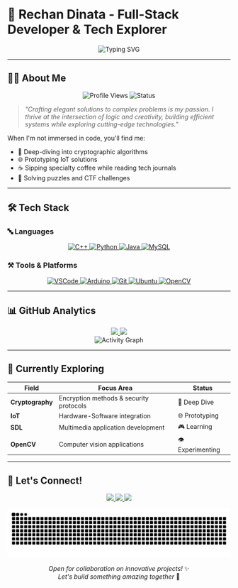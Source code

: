 # 🚀 Rechan Dinata - Full-Stack Developer & Tech Explorer

<div align="center">
  <img src="https://readme-typing-svg.demolab.com?font=Fira+Code&size=24&duration=4000&pause=1000&color=4F8CC9&center=true&vCenter=true&width=600&lines=Building+Scalable+Solutions;Passionate+Problem+Solver;Cryptography+Enthusiast;IoT+Tinkerer;Coffee+Lover+%F0%9F%8D%83" alt="Typing SVG" />
</div>

---

## 👨‍💻 About Me

<p align="center">
  <img src="https://komarev.com/ghpvc/?username=Zreechxnn&label=Profile+Views&color=blueviolet&style=flat" alt="Profile Views" />
  <img src="https://img.shields.io/badge/Status-Coding%20Sprint-ff69b4" alt="Status" />
</p>

> *"Crafting elegant solutions to complex problems is my passion. I thrive at the intersection of logic and creativity, building efficient systems while exploring cutting-edge technologies."*

When I'm not immersed in code, you'll find me:
- 🔐 Deep-diving into cryptographic algorithms
- 🌐 Prototyping IoT solutions
- ☕ Sipping specialty coffee while reading tech journals
- 🧩 Solving puzzles and CTF challenges

---

## 🛠️ Tech Stack

### 🔤 Languages
<div align="center">
  <a href="https://www.w3schools.com/cpp/">
    <img src="https://img.shields.io/badge/C++-00599C?logo=cplusplus&logoColor=white&style=for-the-badge" alt="C++" />
  </a>
  <a href="https://www.python.org">
    <img src="https://img.shields.io/badge/Python-3776AB?logo=python&logoColor=white&style=for-the-badge" alt="Python" />
  </a>
  <a href="https://www.java.com/">
    <img src="https://img.shields.io/badge/Java-007396?logo=java&logoColor=white&style=for-the-badge" alt="Java" />
  </a>
  <a href="https://www.mysql.com/">
    <img src="https://img.shields.io/badge/MySQL-4479A1?logo=mysql&logoColor=white&style=for-the-badge" alt="MySQL" />
  </a>
</div>

### ⚒️ Tools & Platforms
<div align="center">
  <a href="https://code.visualstudio.com/">
    <img src="https://img.shields.io/badge/VSCode-007ACC?logo=visualstudiocode&logoColor=white&style=for-the-badge" alt="VSCode" />
  </a>
  <a href="https://www.arduino.cc/">
    <img src="https://img.shields.io/badge/Arduino-00979D?logo=arduino&logoColor=white&style=for-the-badge" alt="Arduino" />
  </a>
  <a href="https://git-scm.com/">
    <img src="https://img.shields.io/badge/Git-F05032?logo=git&logoColor=white&style=for-the-badge" alt="Git" />
  </a>
  <a href="https://ubuntu.com/">
    <img src="https://img.shields.io/badge/Ubuntu-E95420?logo=ubuntu&logoColor=white&style=for-the-badge" alt="Ubuntu" />
  </a>
  <a href="https://opencv.org/">
    <img src="https://img.shields.io/badge/OpenCV-5C3EE8?logo=opencv&logoColor=white&style=for-the-badge" alt="OpenCV" />
  </a>
</div>

---

## 📊 GitHub Analytics

<div align="center">
  <a href="https://github.com/Zreechxnn">
    <img height="180em" src="https://github-readme-stats.vercel.app/api?username=Zreechxnn&show_icons=true&theme=radical&include_all_commits=true&count_private=true&hide_border=true&bg_color=30,0d1117,161b22" />
    <img height="180em" src="https://github-readme-stats.vercel.app/api/top-langs/?username=Zreechxnn&layout=compact&theme=radical&hide_border=true&bg_color=30,161b22,0d1117&langs_count=8" />
  </a>
</div>

<div align="center">
  <img src="https://github-readme-activity-graph.vercel.app/graph?username=Zreechxnn&theme=react-dark&hide_border=true&area=true&custom_title=Contribution+Graph" alt="Activity Graph" />
</div>

---

## 🔭 Currently Exploring

<div align="center">
  
  | Field          | Focus Area                          | Status       |
  |----------------|-------------------------------------|--------------|
  | **Cryptography** | Encryption methods & security protocols | 🔐 Deep Dive |
  | **IoT**          | Hardware-Software integration       | 🌐 Prototyping |
  | **SDL**          | Multimedia application development  | 🎮 Learning |
  | **OpenCV**       | Computer vision applications        | 👁️ Experimenting |
  
</div>

---

## 🤝 Let's Connect!

<p align="center">
  <a href="mailto:your_email@example.com">
    <img src="https://img.shields.io/badge/Email-D14836?style=for-the-badge&logo=gmail&logoColor=white" />
  </a>
  <a href="https://linkedin.com/in/yourprofile">
    <img src="https://img.shields.io/badge/LinkedIn-0077B5?style=for-the-badge&logo=linkedin&logoColor=white" />
  </a>
  <a href="https://twitter.com/yourhandle">
    <img src="https://img.shields.io/badge/Twitter-1DA1F2?style=for-the-badge&logo=twitter&logoColor=white" />
  </a>
</p>

<div align="center">
  <img src="https://raw.githubusercontent.com/Zreechxnn/Zreechxnn/main/dist/snake.svg" alt="Snake Animation" />
</div>

<p align="center">
  <i>Open for collaboration on innovative projects!</i> ✨<br>
  <i>Let's build something amazing together</i> 🚀
</p>